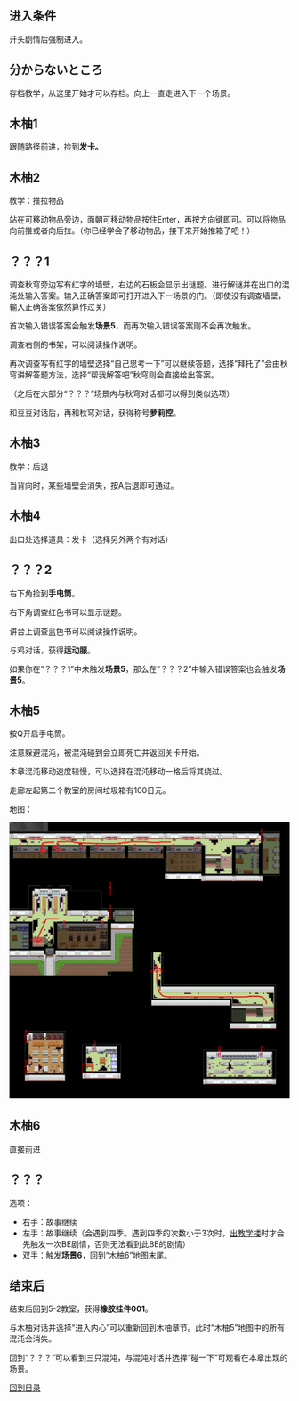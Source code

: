 ## 进入条件

开头剧情后强制进入。

## 分からないところ

存档教学，从这里开始才可以存档。向上一直走进入下一个场景。

## 木柚1

跟随路径前进，捡到**发卡。**

## 木柚2

教学：推拉物品

站在可移动物品旁边，面朝可移动物品按住Enter，再按方向键即可。可以将物品向前推或者向后拉。~~（你已经学会了移动物品，接下来开始推箱子吧！）~~

## ？？？1

调查秋穹旁边写有红字的墙壁，右边的石板会显示出谜题。进行解谜并在出口的混沌处输入答案。输入正确答案即可打开进入下一场景的门。（即使没有调查墙壁，输入正确答案依然算作过关）

首次输入错误答案会触发**场景5**，而再次输入错误答案则不会再次触发。

调查右侧的书架，可以阅读操作说明。

再次调查写有红字的墙壁选择“自己思考一下”可以继续答题，选择“拜托了”会由秋穹讲解答题方法，选择“帮我解答吧”秋穹则会直接给出答案。

（之后在大部分“？？？”场景内与秋穹对话都可以得到类似选项）

和豆豆对话后，再和秋穹对话，获得称号**萝莉控**。

## 木柚3

教学：后退

当背向时，某些墙壁会消失，按A后退即可通过。

## 木柚4

出口处选择道具：发卡（选择另外两个有对话）

## ？？？2

右下角捡到**手电筒**。

右下角调查红色书可以显示谜题。

讲台上调查蓝色书可以阅读操作说明。

与鸡对话，获得**运动服**。

如果你在“？？？1”中未触发**场景5**，那么在“？？？2”中输入错误答案也会触发**场景5**。

## 木柚5

按Q开启手电筒。

注意躲避混沌，被混沌碰到会立即死亡并返回关卡开始。

本章混沌移动速度较慢，可以选择在混沌移动一格后将其绕过。

走廊左起第二个教室的房间垃圾箱有100日元。

地图：

![1725558210265](image/02木柚/1725558210265.png)

## 木柚6

直接前进

## ？？？

选项：

- 右手：故事继续
- 左手：故事继续（会遇到四季。遇到四季的次数小于3次时，[出教学楼]()时才会先触发一次BE剧情，否则无法看到此BE的剧情）
- 双手：触发**场景6**，回到“木柚6”地图末尾。

## 结束后

结束后回到5-2教室，获得**橡胶挂件001**。

与木柚对话并选择“进入内心”可以重新回到木柚章节。此时“木柚5”地图中的所有混沌会消失。

回到“？？？”可以看到三只混沌，与混沌对话并选择“碰一下”可观看在本章出现的场景。

[回到目录](README.md)
